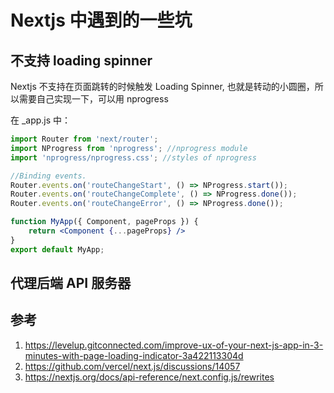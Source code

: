 # Nextjs 中遇到的一些坑

<!--
ID: 6e3a0606-da82-447d-aedf-1dad43b24fb9
Status: draft
Date: 2020-09-25T17:42:21
Modified: 2020-09-25T17:42:21
wp_id: 2042
-->

## 不支持 loading spinner

Nextjs 不支持在页面跳转的时候触发 Loading Spinner, 也就是转动的小圆圈，所以需要自己实现一下，可以用 nprogress

在 _app.js 中：

```jsx
import Router from 'next/router';
import NProgress from 'nprogress'; //nprogress module
import 'nprogress/nprogress.css'; //styles of nprogress

//Binding events. 
Router.events.on('routeChangeStart', () => NProgress.start());
Router.events.on('routeChangeComplete', () => NProgress.done());
Router.events.on('routeChangeError', () => NProgress.done());

function MyApp({ Component, pageProps }) {
    return <Component {...pageProps} />
}
export default MyApp;
```

## 代理后端 API 服务器



## 参考

1. https://levelup.gitconnected.com/improve-ux-of-your-next-js-app-in-3-minutes-with-page-loading-indicator-3a422113304d
2. https://github.com/vercel/next.js/discussions/14057
3. https://nextjs.org/docs/api-reference/next.config.js/rewrites